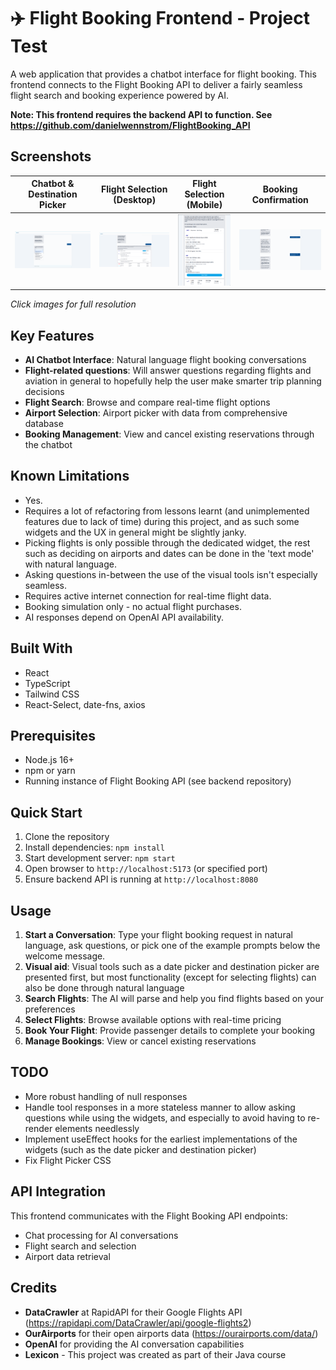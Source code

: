 # ✈️ Flight Booking Frontend - Project Test

A web application that provides a chatbot interface for flight booking. This frontend connects to the Flight Booking API to deliver a fairly seamless flight search and booking experience powered by AI.

**Note: This frontend requires the backend API to function. See https://github.com/danielwennstrom/FlightBooking_API**

## Screenshots

| Chatbot & Destination Picker | Flight Selection (Desktop) | Flight Selection (Mobile) | Booking Confirmation |
|:---:|:---:|:---:|:---:|
| <a href="src/assets/example1.png"><img src="src/assets/example1.png" alt="Chatbot and Destination Picker Interface" width="300"></a> | <a href="src/assets/example2.png"><img src="src/assets/example2.png" alt="Flight Selection Widget (Desktop)" width="300"></a> | <a href="src/assets/example3.png"><img src="src/assets/example3.png" alt="Flight Selection Widget (Mobile)" width="150"></a>  | <a href="src/assets/example4.png"><img src="src/assets/example4.png" alt="Final Booking Confirmation" width="300"></a> | |

*Click images for full resolution*

## Key Features

- **AI Chatbot Interface**: Natural language flight booking conversations
- **Flight-related questions**: Will answer questions regarding flights and aviation in general to hopefully help the user make smarter trip planning decisions
- **Flight Search**: Browse and compare real-time flight options
- **Airport Selection**: Airport picker with data from comprehensive database
- **Booking Management**: View and cancel existing reservations through the chatbot

## Known Limitations

- Yes.
- Requires a lot of refactoring from lessons learnt (and unimplemented features due to lack of time) during this project, and as such some widgets and the UX in general might be slightly janky.
- Picking flights is only possible through the dedicated widget, the rest such as deciding on airports and dates can be done in the 'text mode' with natural language.
- Asking questions in-between the use of the visual tools isn't especially seamless.
- Requires active internet connection for real-time flight data.
- Booking simulation only - no actual flight purchases.
- AI responses depend on OpenAI API availability.

## Built With

- React
- TypeScript
- Tailwind CSS
- React-Select, date-fns, axios

## Prerequisites

- Node.js 16+
- npm or yarn
- Running instance of Flight Booking API (see backend repository)

## Quick Start

1. Clone the repository
2. Install dependencies: `npm install`
3. Start development server: `npm start`
4. Open browser to `http://localhost:5173` (or specified port)
5. Ensure backend API is running at `http://localhost:8080`

## Usage

1. **Start a Conversation**: Type your flight booking request in natural language, ask questions, or pick one of the example prompts below the welcome message.
2. **Visual aid**: Visual tools such as a date picker and destination picker are presented first, but most functionality (except for selecting flights) can also be done through natural language
3. **Search Flights**: The AI will parse and help you find flights based on your preferences
4. **Select Flights**: Browse available options with real-time pricing
5. **Book Your Flight**: Provide passenger details to complete your booking
6. **Manage Bookings**: View or cancel existing reservations

## TODO

- More robust handling of null responses
- Handle tool responses in a more stateless manner to allow asking questions while using the widgets, and especially to avoid having to re-render elements needlessly
- Implement useEffect hooks for the earliest implementations of the widgets (such as the date picker and destination picker)
- Fix Flight Picker CSS

## API Integration

This frontend communicates with the Flight Booking API endpoints:

- Chat processing for AI conversations
- Flight search and selection
- Airport data retrieval

## Credits

- **DataCrawler** at RapidAPI for their Google Flights API (https://rapidapi.com/DataCrawler/api/google-flights2)
- **OurAirports** for their open airports data (https://ourairports.com/data/)
- **OpenAI** for providing the AI conversation capabilities
- **Lexicon** - This project was created as part of their Java course
